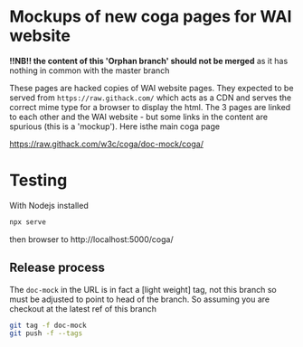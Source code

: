 # Mockups of new coga pages for WAI website

**!!NB!! the content of this 'Orphan branch' should not be merged** as it has nothing in common with the master branch

These pages are hacked copies of WAI website pages. They expected to be served from `https://raw.githack.com/` which acts as a CDN
and serves the correct mime type for a browser to display the html. The 3 pages are linked to each other and the WAI website -
but some links in the content are spurious (this is a 'mockup'). Here isthe main coga page

https://raw.githack.com/w3c/coga/doc-mock/coga/

# Testing

With Nodejs installed

```bash
npx serve
```

then browser to http://localhost:5000/coga/

## Release process

The `doc-mock` in the URL is in fact a [light weight] tag, not this branch so must be adjusted to point to head of the branch.
So assuming you are checkout at the latest ref of this branch

```bash
git tag -f doc-mock
git push -f --tags
```
